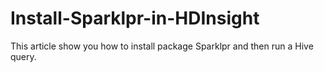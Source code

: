 # Install-Sparklpr-in-HDInsight
This article show you how to install package Sparklpr and then run a Hive query.
